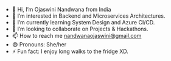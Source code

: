 - 👋 Hi, I’m Ojaswini Nandwana from India
- 👀 I’m interested in Backend and Microservices Architectures.
- 🌱 I’m currently learning System Design and Azure CI/CD.
- 💞️ I’m looking to collaborate on Projects & Hackathons.
- 📫 How to reach me nandwanaojaswini@gmail.com
- 😄 Pronouns: She/her
- ⚡ Fun fact: I enjoy long walks to the fridge XD.

<!---
OjaswiniNandwana/OjaswiniNandwana is a ✨ special ✨ repository because its `README.md` (this file) appears on your GitHub profile.
You can click the Preview link to take a look at your changes.
--->
